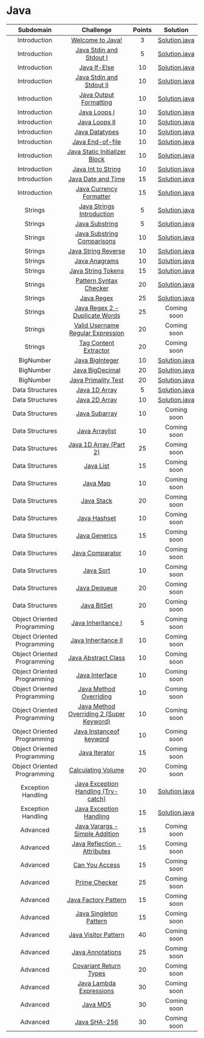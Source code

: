 # Java

|          Subdomain          |                                                         Challenge                                                        | Points |                                                                            Solution                                                                            |
|:---------------------------:|:------------------------------------------------------------------------------------------------------------------------:|:------:|:--------------------------------------------------------------------------------------------------------------------------------------------------------------:|
|         Introduction        | [Welcome to Java!](https://www.hackerrank.com/challenges/welcome-to-java)                                                |    3   |               [Solution.java](https://github.com/uurkrtl/HackerRank_solutions/blob/master/Java/Introduction/Welcome%20to%20Java!/Solution.java)                |
|         Introduction        | [Java Stdin and Stdout I](https://www.hackerrank.com/challenges/java-stdin-and-stdout-1)                                 |    5   |          [Solution.java](https://github.com/uurkrtl/HackerRank_solutions/blob/master/Java/Introduction/Java%20Stdin%20and%20Stdout%20I/Solution.java)          |
|         Introduction        | [Java If-Else](https://www.hackerrank.com/challenges/java-if-else)                                                       |   10   |                  [Solution.java](https://github.com/uurkrtl/HackerRank_solutions/blob/master/Java/Introduction/Java%20If-Else/Solution.java)                   |
|         Introduction        | [Java Stdin and Stdout II](https://www.hackerrank.com/challenges/java-stdin-stdout)                                      |   10   |         [Solution.java](https://github.com/uurkrtl/HackerRank_solutions/blob/master/Java/Introduction/Java%20Stdin%20and%20Stdout%20II/Solution.java)          |
|         Introduction        | [Java Output Formatting](https://www.hackerrank.com/challenges/java-output-formatting)                                   |   10   |            [Solution.java](https://github.com/uurkrtl/HackerRank_solutions/blob/master/Java/Introduction/Java%20Output%20Formatting/Solution.java)             |
|         Introduction        | [Java Loops I](https://www.hackerrank.com/challenges/java-loops-i)                                                       |   10   |                 [Solution.java](https://github.com/uurkrtl/HackerRank_solutions/blob/master/Java/Introduction/Java%20Loops%20I/Solution.java)                  |
|         Introduction        | [Java Loops II](https://www.hackerrank.com/challenges/java-loops)                                                        |   10   |                 [Solution.java](https://github.com/uurkrtl/HackerRank_solutions/blob/master/Java/Introduction/Java%20Loops%20II/Solution.java)                 |
|         Introduction        | [Java Datatypes](https://www.hackerrank.com/challenges/java-datatypes)                                                   |   10   |                 [Solution.java](https://github.com/uurkrtl/HackerRank_solutions/blob/master/Java/Introduction/Java%20Datatypes/Solution.java)                  |
|         Introduction        | [Java End-of-file](https://www.hackerrank.com/challenges/java-end-of-file)                                               |   10   |                [Solution.java](https://github.com/uurkrtl/HackerRank_solutions/blob/master/Java/Introduction/Java%20End-of-file/Solution.java)                 |
|         Introduction        | [Java Static Initializer Block](https://www.hackerrank.com/challenges/java-static-initializer-block)                     |   10   |        [Solution.java](https://github.com/uurkrtl/HackerRank_solutions/blob/master/Java/Introduction/Java%20Static%20Initializer%20Block/Solution.java)        |
|         Introduction        | [Java Int to String](https://www.hackerrank.com/challenges/java-int-to-string)                                           |   10   |             [Solution.java](https://github.com/uurkrtl/HackerRank_solutions/blob/master/Java/Introduction/Java%20Int%20to%20String/Solution.java)              |
|         Introduction        | [Java Date and Time](https://www.hackerrank.com/challenges/java-date-and-time)                                           |   15   |             [Solution.java](https://github.com/uurkrtl/HackerRank_solutions/blob/master/Java/Introduction/Java%20Date%20and%20Time/Solution.java)              |
|         Introduction        | [Java Currency Formatter](https://www.hackerrank.com/challenges/java-currency-formatter)                                 |   15   |            [Solution.java](https://github.com/uurkrtl/HackerRank_solutions/blob/master/Java/Introduction/Java%20Currency%20Formatter/Solution.java)            |
|           Strings           | [Java Strings Introduction](https://www.hackerrank.com/challenges/java-strings-introduction)                             |    5   |             [Solution.java](https://github.com/uurkrtl/HackerRank_solutions/blob/master/Java/Strings/Java%20Strings%20Introduction/Solution.java)              |
|           Strings           | [Java Substring](https://www.hackerrank.com/challenges/java-substring)                                                   |    5   |                    [Solution.java](https://github.com/uurkrtl/HackerRank_solutions/blob/master/Java/Strings/Java%20Substring/Solution.java)                    |
|           Strings           | [Java Substring Comparisons](https://www.hackerrank.com/challenges/java-string-compare)                                         |   10   |             [Solution.java](https://github.com/uurkrtl/HackerRank_solutions/blob/master/Java/Strings/Java%20Substring%20Comparisons/Solution.java)             |
|           Strings           | [Java String Reverse](https://www.hackerrank.com/challenges/java-string-reverse)                                         |   10   |                [Solution.java](https://github.com/uurkrtl/HackerRank_solutions/blob/master/Java/Strings/Java%20String%20Reverse/Solution.java)                 |
|           Strings           | [Java Anagrams](https://www.hackerrank.com/challenges/java-anagrams)                                                     |   10   |                    [Solution.java](https://github.com/uurkrtl/HackerRank_solutions/blob/master/Java/Strings/Java%20Anagrams/Solution.java)                     |
|           Strings           | [Java String Tokens](https://www.hackerrank.com/challenges/java-string-tokens)                                           |   15   |                 [Solution.java](https://github.com/uurkrtl/HackerRank_solutions/blob/master/Java/Strings/Java%20String%20Tokens/Solution.java)                 |
|           Strings           | [Pattern Syntax Checker](https://www.hackerrank.com/challenges/pattern-syntax-checker)                                   |   20   |               [Solution.java](https://github.com/uurkrtl/HackerRank_solutions/blob/master/Java/Strings/Pattern%20Syntax%20Checker/Solution.java)               |
|           Strings           | [Java Regex](https://www.hackerrank.com/challenges/java-regex)                                                           |   25   |                      [Solution.java](https://github.com/uurkrtl/HackerRank_solutions/blob/master/Java/Strings/Java%20Regex/Solution.java)                      |
|           Strings           | [Java Regex 2 - Duplicate Words](https://www.hackerrank.com/challenges/duplicate-word)                                   |   25   |                                                                          Coming soon                                                                           |
|           Strings           | [Valid Username Regular Expression](https://www.hackerrank.com/challenges/valid-username-checker)                          |   20   |                                                                          Coming soon                                                                           |
|           Strings           | [Tag Content Extractor](https://www.hackerrank.com/challenges/tag-content-extractor)                                     |   20   |                                                                          Coming soon                                                                           |
|          BigNumber          | [Java BigInteger](https://www.hackerrank.com/challenges/java-biginteger)                                                 |   10   |                  [Solution.java](https://github.com/uurkrtl/HackerRank_solutions/blob/master/Java/BigNumber/Java%20BigInteger/Solution.java)                   |
|          BigNumber          | [Java BigDecimal](https://www.hackerrank.com/challenges/java-bigdecimal)                                                 |   20   |                  [Solution.java](https://github.com/uurkrtl/HackerRank_solutions/blob/master/Java/BigNumber/Java%20BigDecimal/Solution.java)                   |
|          BigNumber          | [Java Primality Test](https://www.hackerrank.com/challenges/java-primality-test)                                         |   20   |               [Solution.java](https://github.com/uurkrtl/HackerRank_solutions/blob/master/Java/BigNumber/Java%20Primality%20Test/Solution.java)                |
|       Data Structures       | [Java 1D Array](https://www.hackerrank.com/challenges/java-1d-array-introduction)                                        |    5   |              [Solution.java](https://github.com/uurkrtl/HackerRank_solutions/blob/master/Java/Data%20Structures/Java%201D%20Array/Solution.java)               |
|       Data Structures       | [Java 2D Array](https://www.hackerrank.com/challenges/java-2d-array)                                                     |   10   |                                                                         [Solution.java](https://github.com/uurkrtl/HackerRank_solutions/blob/master/Java/Data%20Structures/Java%202D%20Array/Solution.java)                                                                          |
|       Data Structures       | [Java Subarray](https://www.hackerrank.com/challenges/java-negative-subarray)                                            |   10   |                                                                          Coming soon                                                                           |
|       Data Structures       | [Java Arraylist](https://www.hackerrank.com/challenges/java-arraylist)                                                   |   10   |                                                                          Coming soon                                                                           |
|       Data Structures       | [Java 1D Array (Part 2)](https://www.hackerrank.com/challenges/java-1d-array)                                            |   25   |                                                                          Coming soon                                                                           |
|       Data Structures       | [Java List](https://www.hackerrank.com/challenges/java-list)                                                             |   15   |                                                                          Coming soon                                                                           |
|       Data Structures       | [Java Map](https://www.hackerrank.com/challenges/phone-book)                                                             |   10   |                                                                          Coming soon                                                                           |
|       Data Structures       | [Java Stack](https://www.hackerrank.com/challenges/java-stack)                                                           |   20   |                                                                          Coming soon                                                                           |
|       Data Structures       | [Java Hashset](https://www.hackerrank.com/challenges/java-hashset)                                                       |   10   |                                                                          Coming soon                                                                           |
|       Data Structures       | [Java Generics](https://www.hackerrank.com/challenges/java-generics)                                                     |   15   |                                                                          Coming soon                                                                           |
|       Data Structures       | [Java Comparator](https://www.hackerrank.com/challenges/java-comparator)                                                 |   10   |                                                                          Coming soon                                                                           |
|       Data Structures       | [Java Sort](https://www.hackerrank.com/challenges/java-sort)                                                             |   10   |                                                                          Coming soon                                                                           |
|       Data Structures       | [Java Dequeue](https://www.hackerrank.com/challenges/java-dequeue)                                                       |   20   |                                                                          Coming soon                                                                           |
|       Data Structures       | [Java BitSet](https://www.hackerrank.com/challenges/java-bitset)                                                         |   20   |                                                                          Coming soon                                                                           |
| Object Oriented Programming | [Java Inheritance I](https://www.hackerrank.com/challenges/java-inheritance-1)                                           |    5   |                                                                          Coming soon                                                                           |
| Object Oriented Programming | [Java Inheritance II](https://www.hackerrank.com/challenges/java-inheritance-2)                                          |   10   |                                                                          Coming soon                                                                           |
| Object Oriented Programming | [Java Abstract Class](https://www.hackerrank.com/challenges/java-abstract-class)                                         |   10   |                                                                          Coming soon                                                                           |
| Object Oriented Programming | [Java Interface](https://www.hackerrank.com/challenges/java-interface)                                                   |   10   |                                                                          Coming soon                                                                           |
| Object Oriented Programming | [Java Method Overriding](https://www.hackerrank.com/challenges/java-method-overriding)                                   |   10   |                                                                          Coming soon                                                                           |
| Object Oriented Programming | [Java Method Overriding 2 (Super Keyword)](https://www.hackerrank.com/challenges/java-method-overriding-2-super-keyword) |   10   |                                                                          Coming soon                                                                           |
| Object Oriented Programming | [Java Instanceof keyword](https://www.hackerrank.com/challenges/java-instanceof-keyword)                                 |   10   |                                                                          Coming soon                                                                           |
| Object Oriented Programming | [Java Iterator](https://www.hackerrank.com/challenges/java-iterator)                                                     |   15   |                                                                          Coming soon                                                                           |
| Object Oriented Programming | [Calculating Volume](https://www.hackerrank.com/challenges/calculating-volume)                                           |   20   |                                                                          Coming soon                                                                           |
|      Exception Handling     | [Java Exception Handling (Try-catch)](https://www.hackerrank.com/challenges/java-exception-handling-try-catch)           |   10   | [Solution.java](https://github.com/uurkrtl/HackerRank_solutions/blob/master/Java/Exception%20Handling/Java%20Exception%20Handling%20(Try-catch)/Solution.java) |
|      Exception Handling     | [Java Exception Handling](https://www.hackerrank.com/challenges/java-exception-handling)                                 |   15   |        [Solution.java](https://github.com/uurkrtl/HackerRank_solutions/blob/master/Java/Exception%20Handling/Java%20Exception%20Handling/Solution.java)        |
|           Advanced          | [Java Varargs - Simple Addition](https://www.hackerrank.com/challenges/simple-addition-varargs)                          |   15   |                                                                          Coming soon                                                                           |
|           Advanced          | [Java Reflection - Attributes](https://www.hackerrank.com/challenges/java-reflection-attributes)                         |   15   |                                                                          Coming soon                                                                           |
|           Advanced          | [Can You Access](https://www.hackerrank.com/challenges/can-you-access)                                                   |   15   |                                                                          Coming soon                                                                           |
|           Advanced          | [Prime Checker](https://www.hackerrank.com/challenges/prime-checker)                                                     |   25   |                                                                          Coming soon                                                                           |
|           Advanced          | [Java Factory Pattern](https://www.hackerrank.com/challenges/java-factory)                                               |   15   |                                                                          Coming soon                                                                           |
|           Advanced          | [Java Singleton Pattern](https://www.hackerrank.com/challenges/java-singleton)                                           |   15   |                                                                          Coming soon                                                                           |
|           Advanced          | [Java Visitor Pattern](https://www.hackerrank.com/challenges/java-vistor-pattern)                                        |   40   |                                                                          Coming soon                                                                           |
|           Advanced          | [Java Annotations](https://www.hackerrank.com/challenges/java-annotations)                                               |   25   |                                                                          Coming soon                                                                           |
|           Advanced          | [Covariant Return Types](https://www.hackerrank.com/challenges/java-covariance)                                          |   20   |                                                                          Coming soon                                                                           |
|           Advanced          | [Java Lambda Expressions](https://www.hackerrank.com/challenges/java-lambda-expressions)                                 |   30   |                                                                          Coming soon                                                                           |
|           Advanced          | [Java MD5](https://www.hackerrank.com/challenges/java-md5)                                                               |   30   |                                                                          Coming soon                                                                           |
|           Advanced          | [Java SHA-256](https://www.hackerrank.com/challenges/sha-256)                                                            |   30   |                                                                          Coming soon                                                                           |
